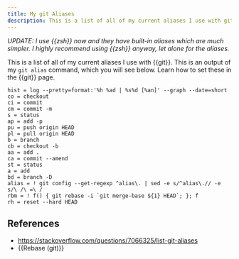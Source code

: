 ```yaml
---
title: My git Aliases
description: This is a list of all of my current aliases I use with git.
---
```


*UPDATE: I use {{zsh}} now and they have built-in aliases which are much simpler. I highly recommend using {{zsh}} anyway, let alone for the aliases.*

This is a list of all of my current aliases I use with {{git}}. This is an output of my `git alias` command, which you will see below. Learn how to set these in the {{git}} page.

```
hist = log --pretty=format:'%h %ad | %s%d [%an]' --graph --date=short
co = checkout
ci = commit
cm = commit -m
s = status
ap = add -p
pu = push origin HEAD
pl = pull origin HEAD
b = branch
cb = checkout -b
aa = add .
ca = commit --amend
st = status
a = add
bd = branch -D
alias = ! git config --get-regexp ^alias\. | sed -e s/^alias\.// -e s/\ /\ =\ /
rbm = ! f() { git rebase -i `git merge-base ${1} HEAD`; }; f
rh = reset --hard HEAD
```

## References

- https://stackoverflow.com/questions/7066325/list-git-aliases
- {{Rebase (git)}}

